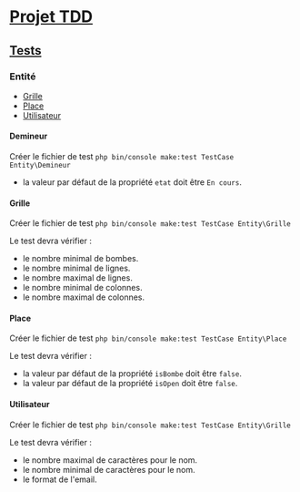 # [Projet TDD](../../readme.md)
## [Tests](../test.md)
### Entité
- [Grille](#grille)
- [Place](#place)
- [Utilisateur](#utilisateur)

#### Demineur
Créer le fichier de test `php bin/console make:test TestCase Entity\Demineur`
- la valeur par défaut de la propriété `etat` doit être `En cours`.

#### Grille
Créer le fichier de test `php bin/console make:test TestCase Entity\Grille`

Le test devra vérifier :
- le nombre minimal de bombes.
- le nombre minimal de lignes.
- le nombre maximal de lignes.
- le nombre minimal de colonnes.
- le nombre maximal de colonnes.

#### Place
Créer le fichier de test `php bin/console make:test TestCase Entity\Place`

Le test devra vérifier :
- la valeur par défaut de la propriété `isBombe` doit être `false`.
- la valeur par défaut de la propriété `isOpen` doit être `false`.



#### Utilisateur
Créer le fichier de test `php bin/console make:test TestCase Entity\Grille`

Le test devra vérifier :
- le nombre maximal de caractères pour le nom.
- le nombre minimal de caractères pour le nom.
- le format de l'email.
